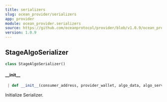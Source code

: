 ```yaml
---
title: serializers
slug: ocean_provider/serializers
app: provider
module: ocean_provider.serializers
source: https://github.com/oceanprotocol/provider/blob/v1.0.9/ocean_provider/serializers.py
version: 1.0.9
---
```

## StageAlgoSerializer

```python
class StageAlgoSerializer()
```

#### \_\_init\_\_

```python
 | def __init__(consumer_address, provider_wallet, algo_data, algo_service, algo_asset=None)
```

Initialize Serializer.

